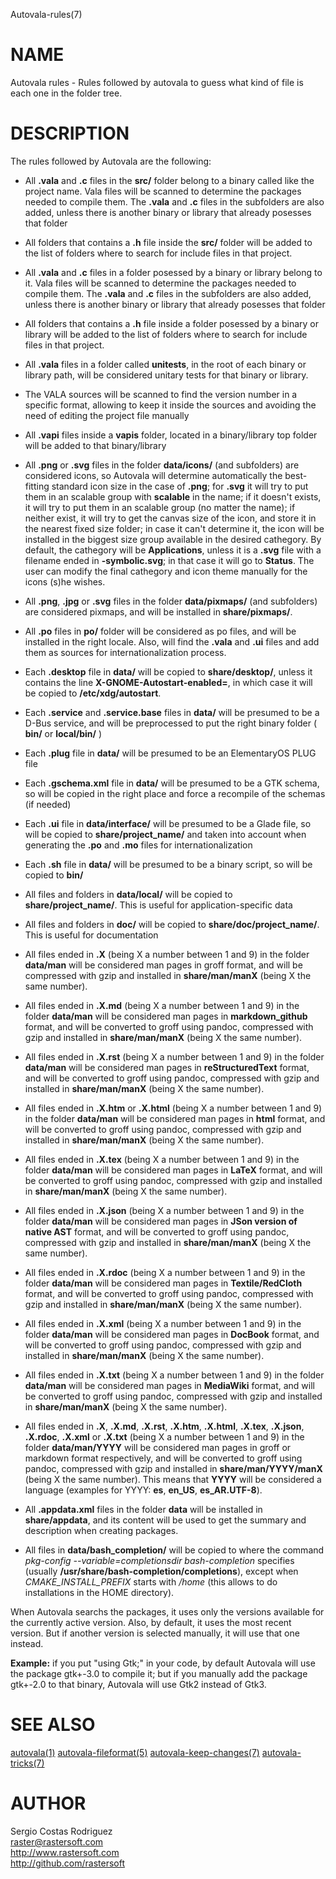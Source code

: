 Autovala-rules(7)

# NAME

Autovala rules - Rules followed by autovala to guess what kind of file is each one in the folder tree.

# DESCRIPTION

The rules followed by Autovala are the following:

* All **.vala** and **.c** files in the **src/** folder belong to a binary called like the project name. Vala files will be scanned to determine the packages needed to compile them. The **.vala** and **.c** files in the subfolders are also added, unless there is another binary or library that already posesses that folder

* All folders that contains a **.h** file inside the **src/** folder will be added to the list of folders where to search for include files in that project.

* All **.vala** and **.c** files in a folder posessed by a binary or library belong to it. Vala files will be scanned to determine the packages needed to compile them. The **.vala** and **.c** files in the subfolders are also added, unless there is another binary or library that already posesses that folder

* All folders that contains a **.h** file inside a folder posessed by a binary or library will be added to the list of folders where to search for include files in that project.

* All **.vala** files in a folder called **unitests**, in the root of each binary or library path, will be considered unitary tests for that binary or library.

* The VALA sources will be scanned to find the version number in a specific format, allowing to keep it inside the sources and avoiding the need of editing the project file manually

* All **.vapi** files inside a **vapis** folder, located in a binary/library top folder will be added to that binary/library

* All **.png** or **.svg** files in the folder **data/icons/** (and subfolders) are considered icons, so Autovala will determine automatically the best-fitting standard icon size in the case of **.png**; for **.svg** it will try to put them in an scalable group with **scalable** in the name; if it doesn't exists, it will try to put them in an scalable group (no matter the name); if neither exist, it will try to get the canvas size of the icon, and store it in the nearest fixed size folder; in case it can't determine it, the icon will be installed in the biggest size group available in the desired cathegory. By default, the cathegory will be **Applications**, unless it is a **.svg** file with a filename ended in **-symbolic.svg**; in that case it will go to **Status**. The user can modify the final cathegory and icon theme manually for the icons (s)he wishes.

* All **.png**, **.jpg** or **.svg** files in the folder **data/pixmaps/** (and subfolders) are considered pixmaps, and will be installed in **share/pixmaps/**.

* All **.po** files in **po/** folder will be considered as po files, and will be installed in the right locale. Also, will find the **.vala** and **.ui** files and add them as sources for internationalization process.

* Each **.desktop** file in **data/** will be copied to **share/desktop/**, unless it contains the line **X-GNOME-Autostart-enabled=**, in which case it will be copied to **/etc/xdg/autostart**.

* Each **.service** and **.service.base** files in **data/** will be presumed to be a D-Bus service, and will be preprocessed to put the right binary folder ( **bin/** or **local/bin/** )

* Each **.plug** file in **data/** will be presumed to be an ElementaryOS PLUG file

* Each **.gschema.xml** file in **data/** will be presumed to be a GTK schema, so will be copied in the right place and force a recompile of the schemas (if needed)

* Each **.ui** file in **data/interface/** will be presumed to be a Glade file, so will be copied to **share/project_name/** and taken into account when generating the **.po** and **.mo** files for internationalization

* Each **.sh** file in **data/** will be presumed to be a binary script, so will be copied to **bin/**

* All files and folders in **data/local/** will be copied to **share/project_name/**. This is useful for application-specific data

* All files and folders in **doc/** will be copied to **share/doc/project_name/**. This is useful for documentation

* All files ended in **.X** (being X a number between 1 and 9) in the folder **data/man** will be considered man pages in groff format, and will be compressed with gzip and installed in **share/man/manX** (being X the same number).

* All files ended in **.X.md** (being X a number between 1 and 9) in the folder **data/man** will be considered man pages in **markdown_github** format, and will be converted to groff using pandoc, compressed with gzip and installed in **share/man/manX** (being X the same number).

* All files ended in **.X.rst** (being X a number between 1 and 9) in the folder **data/man** will be considered man pages in **reStructuredText** format, and will be converted to groff using pandoc, compressed with gzip and installed in **share/man/manX** (being X the same number).

* All files ended in **.X.htm** or **.X.html** (being X a number between 1 and 9) in the folder **data/man** will be considered man pages in **html** format, and will be converted to groff using pandoc, compressed with gzip and installed in **share/man/manX** (being X the same number).

* All files ended in **.X.tex** (being X a number between 1 and 9) in the folder **data/man** will be considered man pages in **LaTeX** format, and will be converted to groff using pandoc, compressed with gzip and installed in **share/man/manX** (being X the same number).

* All files ended in **.X.json** (being X a number between 1 and 9) in the folder **data/man** will be considered man pages in **JSon version of native AST** format, and will be converted to groff using pandoc, compressed with gzip and installed in **share/man/manX** (being X the same number).

* All files ended in **.X.rdoc** (being X a number between 1 and 9) in the folder **data/man** will be considered man pages in **Textile/RedCloth** format, and will be converted to groff using pandoc, compressed with gzip and installed in **share/man/manX** (being X the same number).

* All files ended in **.X.xml** (being X a number between 1 and 9) in the folder **data/man** will be considered man pages in **DocBook** format, and will be converted to groff using pandoc, compressed with gzip and installed in **share/man/manX** (being X the same number).

* All files ended in **.X.txt** (being X a number between 1 and 9) in the folder **data/man** will be considered man pages in **MediaWiki** format, and will be converted to groff using pandoc, compressed with gzip and installed in **share/man/manX** (being X the same number).

* All files ended in **.X**, **.X.md**, **.X.rst**, **.X.htm**, **.X.html**, **.X.tex**, **.X.json**, **.X.rdoc**, **.X.xml** or **.X.txt** (being X a number between 1 and 9) in the folder **data/man/YYYY** will be considered man pages in groff or markdown format respectively, and will be converted to groff using pandoc, compressed with gzip and installed in **share/man/YYYY/manX** (being X the same number). This means that **YYYY** will be considered a language (examples for YYYY: **es**, **en_US**, **es_AR.UTF-8**).

* All **.appdata.xml** files in the folder **data** will be installed in **share/appdata**, and its content will be used to get the summary and description when creating packages.

* All files in **data/bash_completion/** will be copied to where the command *pkg-config --variable=completionsdir bash-completion* specifies (usually **/usr/share/bash-completion/completions**), except when *CMAKE_INSTALL_PREFIX* starts with */home* (this allows to do installations in the HOME directory).

When Autovala searchs the packages, it uses only the versions available for the currently active version. Also, by default, it uses the most recent version. But if another version is selected manually, it will use that one instead.

**Example:** if you put "using Gtk;" in your code, by default Autovala will use the package gtk+-3.0 to compile it; but if you manually add the package gtk+-2.0 to that binary, Autovala will use Gtk2 instead of Gtk3.

# SEE ALSO

[autovala(1)](autovala.1) [autovala-fileformat(5)](autovala-fileformat.5) [autovala-keep-changes(7)](autovala-keep-changes.7) [autovala-tricks(7)](autovala-tricks.7)

# AUTHOR

Sergio Costas Rodriguez  
raster@rastersoft.com  
http://www.rastersoft.com  
http://github.com/rastersoft  
